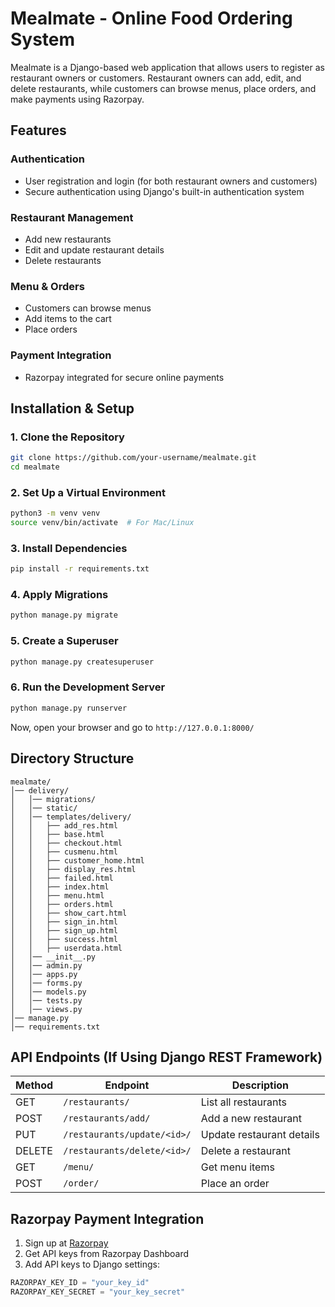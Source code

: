 
# Mealmate - Online Food Ordering System

Mealmate is a Django-based web application that allows users to register as restaurant owners or customers. Restaurant owners can add, edit, and delete restaurants, while customers can browse menus, place orders, and make payments using Razorpay.

## Features

### **Authentication**
- User registration and login (for both restaurant owners and customers)
- Secure authentication using Django's built-in authentication system

### **Restaurant Management**
- Add new restaurants
- Edit and update restaurant details
- Delete restaurants

### **Menu & Orders**
- Customers can browse menus
- Add items to the cart
- Place orders

### **Payment Integration**
- Razorpay integrated for secure online payments

## Installation & Setup

### **1. Clone the Repository**
```sh
git clone https://github.com/your-username/mealmate.git
cd mealmate
```

### **2. Set Up a Virtual Environment**
```sh
python3 -m venv venv
source venv/bin/activate  # For Mac/Linux
```

### **3. Install Dependencies**
```sh
pip install -r requirements.txt
```

### **4. Apply Migrations**
```sh
python manage.py migrate
```

### **5. Create a Superuser**
```sh
python manage.py createsuperuser
```

### **6. Run the Development Server**
```sh
python manage.py runserver
```

Now, open your browser and go to `http://127.0.0.1:8000/`

## Directory Structure
```
mealmate/
│── delivery/
│   │── migrations/
│   │── static/
│   │── templates/delivery/
│   │   ├── add_res.html
│   │   ├── base.html
│   │   ├── checkout.html
│   │   ├── cusmenu.html
│   │   ├── customer_home.html
│   │   ├── display_res.html
│   │   ├── failed.html
│   │   ├── index.html
│   │   ├── menu.html
│   │   ├── orders.html
│   │   ├── show_cart.html
│   │   ├── sign_in.html
│   │   ├── sign_up.html
│   │   ├── success.html
│   │   ├── userdata.html
│   │── __init__.py
│   │── admin.py
│   │── apps.py
│   │── forms.py
│   │── models.py
│   │── tests.py
│   │── views.py
│── manage.py
│── requirements.txt
```

## API Endpoints (If Using Django REST Framework)
| Method | Endpoint | Description |
|--------|----------------|--------------------------------|
| GET | `/restaurants/` | List all restaurants |
| POST | `/restaurants/add/` | Add a new restaurant |
| PUT | `/restaurants/update/<id>/` | Update restaurant details |
| DELETE | `/restaurants/delete/<id>/` | Delete a restaurant |
| GET | `/menu/` | Get menu items |
| POST | `/order/` | Place an order |

## Razorpay Payment Integration
1. Sign up at [Razorpay](https://razorpay.com/)
2. Get API keys from Razorpay Dashboard
3. Add API keys to Django settings:
```python
RAZORPAY_KEY_ID = "your_key_id"
RAZORPAY_KEY_SECRET = "your_key_secret"
```
